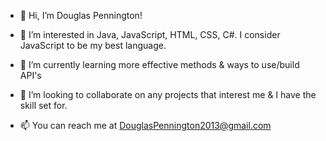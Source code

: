 - 👋 Hi, I’m Douglas Pennington!

- 👀 I’m interested in Java, JavaScript, HTML, CSS, C#. I consider JavaScript to be my best language.

- 🌱 I’m currently learning more effective methods & ways to use/build API's

- 💞️ I’m looking to collaborate on any projects that interest me & I have the skill set for.

- 📫 You can reach me at DouglasPennington2013@gmail.com


<!---
DouglasPenn23/DouglasPenn23 is a ✨ special ✨ repository because its `README.md` (this file) appears on your GitHub profile.
You can click the Preview link to take a look at your changes.
--->
